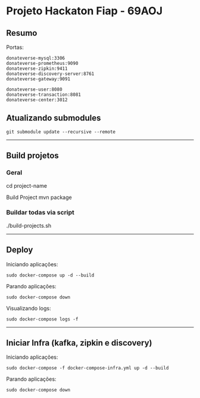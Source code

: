 # Projeto Hackaton Fiap - 69AOJ

## Resumo

Portas:

```
donateverse-mysql:3306
donateverse-prometheus:9090 
donateverse-zipkin:9411
donateverse-discovery-server:8761
donateverse-gateway:9091

donateverse-user:8080
donateverse-transaction:8081
donateverse-center:3012

```

## Atualizando submodules

```
git submodule update --recursive --remote
```

---

## Build projetos

### Geral

cd project-name

Build Project
mvn package

### Buildar todas via script

./build-projects.sh

---

## Deploy

Iniciando aplicações:

```
sudo docker-compose up -d --build
```

Parando aplicações:

```
sudo docker-compose down
```

Visualizando logs:

```
sudo docker-compose logs -f
```

---

## Iniciar Infra (kafka, zipkin e discovery)

Iniciando aplicações:

```
sudo docker-compose -f docker-compose-infra.yml up -d --build
```

Parando aplicações:

```
sudo docker-compose down
```